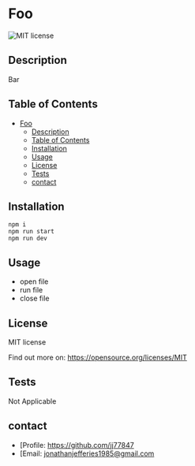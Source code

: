 # Foo

![MIT license](https://img.shields.io/apm/l/vim-mode)

## Description

Bar

## Table of Contents

- [Foo](#foo)
  - [Description](#description)
  - [Table of Contents](#table-of-contents)
  - [Installation](#installation)
  - [Usage](#usage)
  - [License](#license)
  - [Tests](#tests)
  - [contact](#contact)

## Installation

```
npm i
npm run start
npm run dev
```

## Usage

- open file
- run file
- close file

## License

MIT license

Find out more on: https://opensource.org/licenses/MIT

## Tests

Not Applicable

## contact

- [Profile: https://github.com/jj77847
- [Email: jonathanjefferies1985@gmail.com
